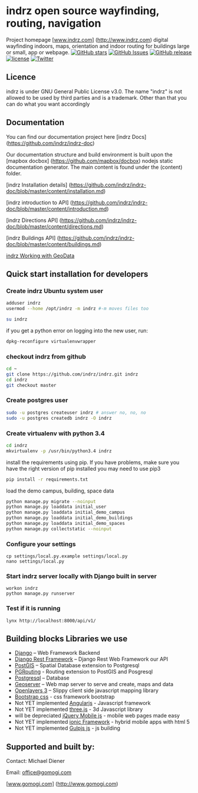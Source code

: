 # indrz open source wayfinding, routing, navigation
Project homepage [www.indrz.com] (http://www.indrz.com)
digital wayfinding indoors, maps, orientation and indoor routing for buildings large or small, app or webpage.
[![GitHub stars](https://img.shields.io/github/stars/indrz/indrz.svg?style=flat-square)](https://github.com/indrz/indrz/stargazers)
[![GitHub Issues](https://img.shields.io/github/issues/indrz/indrz.svg)](https://github.com/indrz/indrz/issues)
[![GitHub release](https://img.shields.io/github/release/indrz/indrz.svg)](https://github.com/indrz/indrz/releases)
[![license](https://img.shields.io/badge/license-AGPL-blue.svg?style=flat-square)](https://raw.githubusercontent.com/indrz/indrz/master/LICENSE)
[![Twitter](https://img.shields.io/twitter/url/https/github.com/indrz/indrz.svg?style=social)](https://twitter.com/intent/tweet?text=Wow:&url=%5Bobject%20Object%5D)


## Licence
indrz is under GNU General Public License v3.0.  The name "indrz" is not allowed to be used by third parties and is a trademark.  Other than that you can do what you want accordingly 


## Documentation

You can find our documentation project here [indrz Docs] (https://github.com/indrz/indrz-doc)

Our documentation structure and build environment is built upon the [mapbox docbox] (https://github.com/mapbox/docbox) nodejs static
 documentation generator.  The main content is found under the (content) folder.

[indrz Installation details] (https://github.com/indrz/indrz-doc/blob/master/content/installation.md)

[indrz introduction to API] (https://github.com/indrz/indrz-doc/blob/master/content/introduction.md)

[indrz Directions API] (https://github.com/indrz/indrz-doc/blob/master/content/directions.md)

[indrz Buildings API] (https://github.com/indrz/indrz-doc/blob/master/content/buildings.md)

[indrz Working with GeoData](https://github.com/indrz/indrz-doc/blob/master/content/geodata.md)

## Quick start installation for developers


### Create indrz Ubuntu system user
```bash
adduser indrz
usermod --home /opt/indrz -m indrz #-m moves files too
```
```bash
su indrz
```
if you get a python error on logging into the new user, run:
```bash
dpkg-reconfigure virtualenvwrapper
```

### checkout indrz from github
```bash
cd ~
git clone https://github.com/indrz/indrz.git indrz
cd indrz
git checkout master
```

### Create postgres user

```bash
sudo -u postgres createuser indrz # answer no, no, no
sudo -u postgres createdb indrz -O indrz

```

### Create virtualenv with python 3.4
```bash
cd indrz
mkvirtualenv -p /usr/bin/python3.4 indrz
```
install the requirements using pip.
If you have problems, make sure you have the right version of pip installed
you may need to use pip3
```bash
pip install -r requirements.txt
```
load the demo campus, building, space data
```bash
python manage.py migrate --noinput
python manage.py loaddata initial_user
python manage.py loaddata initial_demo_campus
python manage.py loaddata initial_demo_buildings
python manage.py loaddata initial_demo_spaces
python manage.py collectstatic --noinput
```

### Configure your settings

```
cp settings/local.py.example settings/local.py
nano settings/local.py
```

### Start indrz server locally with Django built in server
```
workon indrz
python manage.py runserver
```

### Test if it is running 
```
lynx http://localhost:8000/api/v1/ 
```

## Building blocks Libraries we use

* [Django](http://djangoproject.com) – Web Framework Backend
* [Django Rest Framework](http://www.django-rest-framework.org) – Django Rest Web Framework our API
* [PostGIS](http://postgis.net) – Spatial Database extension to Postgresql
* [PGRouting](http://pgrouting.org) - Routing extension to PostGIS and Posgresql
* [Postgresql](http://www.postgresql.org) – Database
* [Geoserver](http://geoserver.org) – Web map server to serve and create, maps and data
* [Openlayers 3](http://openlayers.org) – Slippy client side javascript mapping library
* [Bootstrap css](http://bootstrap.com/) - css framework bootstrap
* Not YET implemented [Angularjs](http://angularjs.org/) - Javascript framework
* Not YET implemented [three.js](http://threejs.org) - 3d Javascript library
* will be depreciated [jQuery Mobile js](http://http://jquerymobile.com) - mobile web pages made easy
* Not YET implemented [ionic Framework](http://ionicframework.com) - hybrid mobile apps with html 5
* Not YET implemented [Gulpjs js](http://gulpjs.com) - js building 


## Supported and built by:

Contact: Michael Diener

Email: office@gomogi.com

[www.gomogi.com] (http://www.gomogi.com)


